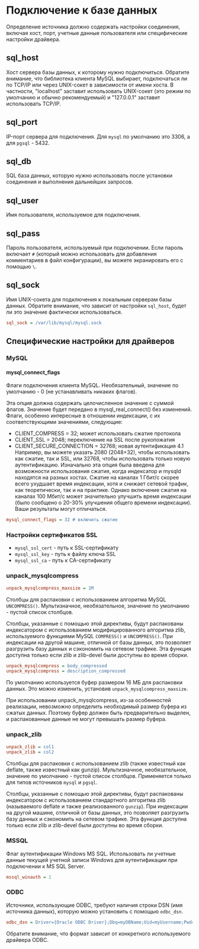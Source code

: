 # Подключение к базе данных

Определение источника должно содержать настройки соединения, включая хост, порт, учетные данные пользователя или специфические настройки драйвера.

## sql_host

Хост сервера базы данных, к которому нужно подключиться. Обратите внимание, что библиотека клиента MySQL выбирает, подключаться ли по TCP/IP или через UNIX-сокет в зависимости от имени хоста. В частности, "localhost" заставит использовать UNIX-сокет (это режим по умолчанию и обычно рекомендуемый) и "127.0.0.1" заставит использовать TCP/IP.

## sql_port

IP-порт сервера для подключения. 
Для `mysql` по умолчанию это 3306, а для `pgsql` - 5432.

## sql_db

SQL база данных, которую нужно использовать после установки соединения и выполнения дальнейших запросов.

## sql_user

Имя пользователя, используемое для подключения.

## sql_pass

Пароль пользователя, используемый при подключении. Если пароль включает `#` (который можно использовать для добавления комментариев в файл конфигурации), вы можете экранировать его с помощью `\`.

## sql_sock

Имя UNIX-сокета для подключения к локальным серверам базы данных. Обратите внимание, что зависит от настройки `sql_host`, будет ли это значение фактически использоваться.

```ini
sql_sock = /var/lib/mysql/mysql.sock
```

## Специфические настройки для драйверов

### MySQL

#### mysql_connect_flags

Флаги подключения клиента MySQL. Необязательный, значение по умолчанию - 0 (не устанавливать никаких флагов).

Эта опция должна содержать целочисленное значение с суммой флагов. Значение будет передано в mysql_real_connect() без изменений. Флаги, особенно интересные в отношении индексации, с их соответствующими значениями, следующие:

* CLIENT_COMPRESS = 32; может использовать сжатие протокола
* CLIENT_SSL = 2048; переключение на SSL после рукопожатия
* CLIENT_SECURE_CONNECTION = 32768; новая аутентификация 4.1
Например, вы можете указать 2080 (2048+32), чтобы использовать как сжатие, так и SSL, или 32768, чтобы использовать только новую аутентификацию. Изначально эта опция была введена для возможности использования сжатия, когда индексатор и mysqld находятся на разных хостах. Сжатие на каналах 1 Гбит/с скорее всего ухудшает время индексации, хотя и снижает сетевой трафик, как теоретически, так и на практике. Однако включение сжатия на каналах 100 Мбит/с может значительно улучшить время индексации (было сообщено о 20-30% улучшения общего времени индексации). Ваши результаты могут отличаться.

```ini
mysql_connect_flags = 32 # включить сжатие
```

### Настройки сертификатов SSL

* `mysql_ssl_cert` - путь к SSL-сертификату
* `mysql_ssl_key` - путь к файлу ключа SSL
* `mysql_ssl_ca` - путь к CA-сертификату


### unpack_mysqlcompress

```ini
unpack_mysqlcompress_maxsize = 1M
```

Столбцы для распаковки с использованием алгоритма MySQL `UNCOMPRESS()`. Мультизначное, необязательное, значение по умолчанию - пустой список столбцов.

Столбцы, указанные с помощью этой директивы, будут распакованы индексатором с использованием модифицированного алгоритма zlib, используемого функциями MySQL `COMPRESS()` и `UNCOMPRESS()`. При индексации на другой машине, отличной от базы данных, это позволяет разгрузить базу данных и сэкономить на сетевом трафике. Эта функция доступна только если zlib и zlib-devel были доступны во время сборки.

```ini
unpack_mysqlcompress = body_compressed
unpack_mysqlcompress = description_compressed
```

По умолчанию используется буфер размером 16 МБ для распаковки данных. Это можно изменить, установив `unpack_mysqlcompress_maxsize`.

При использовании unpack_mysqlcompress, из-за особенностей реализации, невозможно определить необходимый размер буфера из сжатых данных. Поэтому буфер должен быть предварительно выделен, и распакованные данные не могут превышать размер буфера.

### unpack_zlib

```ini
unpack_zlib = col1
unpack_zlib = col2
```

Столбцы для распаковки с использованием zlib (также известный как deflate, также известный как gunzip). Мультизначное, необязательное, значение по умолчанию - пустой список столбцов. Применяется только для типов источников `mysql` и `pgsql`.

Столбцы, указанные с помощью этой директивы, будут распакованы индексатором с использованием стандартного алгоритма zlib (называемого deflate и также реализованного `gunzip`). При индексации на другой машине, отличной от базы данных, это позволяет разгрузить базу данных и сэкономить на сетевом трафике. Эта функция доступна только если zlib и zlib-devel были доступны во время сборки.

### MSSQL

Флаг аутентификации Windows MS SQL. Использовать ли учетные данные текущей учетной записи Windows для аутентификации при подключении к MS SQL Server.

```ini
mssql_winauth = 1
```

### ODBC

Источники, использующие ODBC, требуют наличия строки DSN (имя источника данных), которую можно установить с помощью `odbc_dsn`.

```ini
odbc_dsn = Driver={Oracle ODBC Driver};Dbq=myDBName;Uid=myUsername;Pwd=myPassword
```

Обратите внимание, что формат зависит от конкретного используемого драйвера ODBC.
<!-- proofread -->
